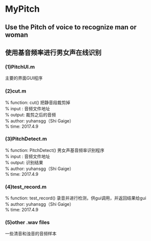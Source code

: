 # MyPitch
## Use the Pitch of voice to recognize man or woman
## 使用基音频率进行男女声在线识别

### (1)PitchUI.m<br> 
主要的界面GUI程序<br> 

### (2)cut.m<br> 
% function: cut() 把静音段裁剪掉<br> 
% input :   音频文件地址<br> 
% output:   裁剪之后的音频<br> 
% author:   yuhansgg（Shi Gaige）<br> 
% time:     2017.4.9<br> 

### (3)PitchDetect.m<br> 
% function: PitchDetect() 男女声基音频率识别程序<br> 
% input :   音频文件地址<br> 
% output:   识别结果<br> 
% author:   yuhansgg（Shi Gaige）<br> 
% time:     2017.4.9<br> 

### (4)test_record.m<br> 
% function: test_record() 录音并进行检测，供gui调用，并返回结果给gui<br> 
% author:   yuhansgg（Shi Gaige）<br> 
% time:     2017.4.9<br> 

### (5)other .wav files<br> 
一些清音和浊音的音频样本<br> 
